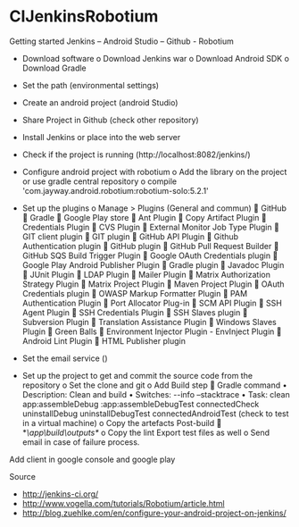 # CIJenkinsRobotium

Getting started Jenkins – Android Studio – Github - Robotium 
-	Download software
o	Download Jenkins war
o	Download Android SDK
o	Download Gradle

-	Set the path (environmental settings)
-	Create an android project (android Studio)
-	Share Project in Github (check other repository)
-	Install Jenkins or place into the web server
-	Check if the project is running (http://localhost:8082/jenkins/)
-	Configure android project with robotium
o	Add the library on the project or use gradle central repository
o	compile 'com.jayway.android.robotium:robotium-solo:5.2.1'
-	Set up the plugins
o	Manage >  Plugins (General and commun)
	GitHub
	Gradle
	Google Play store
	Ant Plugin
	Copy Artifact Plugin
	Credentials Plugin
	CVS Plugin
	External Monitor Job Type Plugin
	GIT client plugin
	GIT plugin
	GitHub API Plugin
	Github Authentication plugin
	GitHub plugin
	GitHub Pull Request Builder
	GitHub SQS Build Trigger Plugin
	Google OAuth Credentials plugin
	Google Play Android Publisher Plugin
	Gradle plugin
	Javadoc Plugin
	JUnit Plugin
	LDAP Plugin
	Mailer Plugin
	Matrix Authorization Strategy Plugin
	Matrix Project Plugin
	Maven Project Plugin
	OAuth Credentials plugin
	OWASP Markup Formatter Plugin
	PAM Authentication Plugin
	Port Allocator Plug-in
	SCM API Plugin
	SSH Agent Plugin
	SSH Credentials Plugin
	SSH Slaves plugin
	Subversion Plugin
	Translation Assistance Plugin
	Windows Slaves Plugin
	Green Balls
	Environment Injector Plugin - EnvInject Plugin
	Android Lint Plugin
	HTML Publisher plugin

-	Set the email service ()
-	 Set up the project to get and commit the source code from the repository
o	Set the clone and git
o	Add Build step
	Gradle command
•	Description: Clean and build
•	Switches: --info –stacktrace
•	Task: clean app:assembleDebug :app:assembleDebugTest connectedCheck uninstallDebug uninstallDebugTest connectedAndroidTest (check to test in a virtual machine)
o	Copy the artefacts Post-build
	**\app\build\outputs\**
o	Copy the lint
Export test files as well
o	Send email in case of failure process.


Add client in google console and google play

 

 




Source
-	http://jenkins-ci.org/
-	http://www.vogella.com/tutorials/Robotium/article.html
-	http://blog.zuehlke.com/en/configure-your-android-project-on-jenkins/


